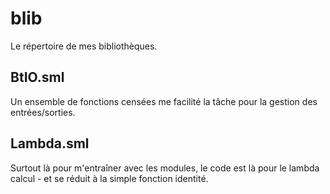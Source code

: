 blib
====

Le répertoire de mes bibliothèques.

BtIO.sml
--------

Un ensemble de fonctions censées me facilité la tâche pour la gestion des entrées/sorties.

Lambda.sml
----------

Surtout là pour m'entraîner avec les modules, le code est là pour le lambda calcul - et se réduit à la simple fonction identité.	
